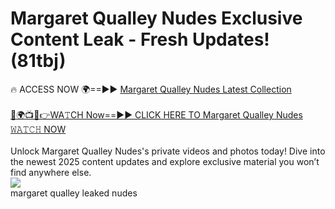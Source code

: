 # Margaret Qualley Nudes Exclusive Content Leak - Fresh Updates! (81tbj)

🔥 ACCESS NOW 🌍==►► <a href="https://tinyurl.com/2mz8nhtm" rel="nofollow">Margaret Qualley Nudes Latest Collection</a>
<br><br>
[🔴🌍📺📱👉WA𝚃CH Now==►► CLICK HERE TO Margaret Qualley Nudes 𝚆𝙰𝚃𝙲𝙷 NOW](https://tinyurl.com/2mz8nhtm)
<br><br>
Unlock Margaret Qualley Nudes's private videos and photos today! Dive into the newest 2025 content updates and explore exclusive material you won’t find anywhere else.
<br>
<a href="https://tinyurl.com/2mz8nhtm" rel="nofollow" data-target="animated-image.originalLink"><img src="https://camo.githubusercontent.com/8a4f000d20f83aca3bf7ec5f350d767afa0574a8a352519fd8cfa583a6f93a33/68747470733a2f2f692e696d6775722e636f6d2f644a486b345a712e676966" data-canonical-src="https://i.imgur.com/dJHk4Zq.gif" style="max-width: 100%; display: inline-block;" data-target="animated-image.originalImage"></a>
<br>
margaret qualley leaked nudes
